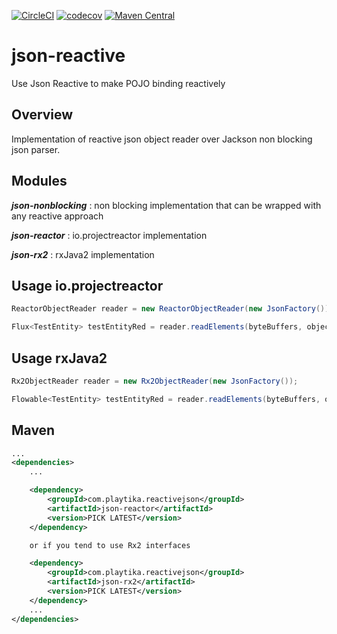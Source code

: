 [![CircleCI](https://circleci.com/gh/Playtika/json-reactive/tree/develop.svg?style=shield&circle-token=dc125176af2f7746808d5335de63f214f6dab7ae)](https://circleci.com/gh/Playtika/json-reactive/tree/develop)
[![codecov](https://codecov.io/gh/Playtika/json-reactive/branch/develop/graph/badge.svg)](https://codecov.io/gh/Playtika/json-reactive)
[![Maven Central](https://maven-badges.herokuapp.com/maven-central/com.playtika.reactivejson/json-reactive/badge.svg)](https://maven-badges.herokuapp.com/maven-central/com.playtika.reactivejson/json-reactive)

# json-reactive

Use Json Reactive to make POJO binding reactively 

## Overview

Implementation of reactive json object reader over Jackson non blocking json parser.

## Modules
  
  **_json-nonblocking_** : non blocking implementation that can be wrapped with any reactive approach
  
  **_json-reactor_** : io.projectreactor implementation 
  
  **_json-rx2_** : rxJava2 implementation
  
## Usage io.projectreactor 

```java
ReactorObjectReader reader = new ReactorObjectReader(new JsonFactory());

Flux<TestEntity> testEntityRed = reader.readElements(byteBuffers, objectMapper.readerFor(TestEntity.class));
```

## Usage rxJava2 

```java
Rx2ObjectReader reader = new Rx2ObjectReader(new JsonFactory());

Flowable<TestEntity> testEntityRed = reader.readElements(byteBuffers, objectMapper.readerFor(TestEntity.class));
```

## Maven

```xml
...
<dependencies>
    ...

    <dependency>
        <groupId>com.playtika.reactivejson</groupId>
        <artifactId>json-reactor</artifactId>
        <version>PICK LATEST</version>
    </dependency>

    or if you tend to use Rx2 interfaces

    <dependency>
        <groupId>com.playtika.reactivejson</groupId>
        <artifactId>json-rx2</artifactId>
        <version>PICK LATEST</version>
    </dependency>
    ...
</dependencies>
```
